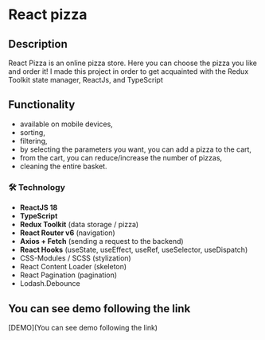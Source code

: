 # React pizza

## Description
React Pizza is an online pizza store. Here you can choose the pizza you like and order it! I made this project in order to get acquainted with the Redux Toolkit state manager, ReactJs, and TypeScript

## Functionality

- available on mobile devices,
- sorting,
- filtering,
- by selecting the parameters you want, you can add a pizza to the cart,
- from the cart, you can reduce/increase the number of pizzas,
- cleaning the entire basket.

### 🛠 Technology

- **ReactJS 18**
- **TypeScript**
- **Redux Toolkit** (data storage / pizza)
- **React Router v6** (navigation)
- **Axios + Fetch** (sending a request to the backend)
- **React Hooks** (useState, useEffect, useRef, useSelector, useDispatch)
- CSS-Modules / SCSS (stylization)
- React Content Loader (skeleton)
- React Pagination (pagination)
- Lodash.Debounce

## You can see demo following the link
[DEMO](You can see demo following the link)
